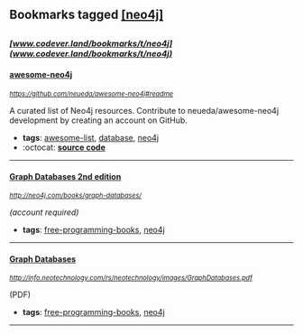 ## Bookmarks tagged [[neo4j]](https://www.codever.land/search?q=[neo4j])

_<sup><sup>[www.codever.land/bookmarks/t/neo4j](www.codever.land/bookmarks/t/neo4j)</sup></sup>_
---
#### [awesome-neo4j](https://github.com/neueda/awesome-neo4j#readme)
_<sup>https://github.com/neueda/awesome-neo4j#readme</sup>_

A curated list of Neo4j resources. Contribute to neueda/awesome-neo4j development by creating an account on GitHub.
* **tags**: [awesome-list](../tagged/awesome-list.md), [database](../tagged/database.md), [neo4j](../tagged/neo4j.md)
* :octocat: **[source code](https://github.com/neueda/awesome-neo4j#readme)**
---
#### [Graph Databases 2nd edition](http://neo4j.com/books/graph-databases/)
_<sup>http://neo4j.com/books/graph-databases/</sup>_

*(account required)*
* **tags**: [free-programming-books](../tagged/free-programming-books.md), [neo4j](../tagged/neo4j.md)
---
#### [Graph Databases](http://info.neotechnology.com/rs/neotechnology/images/GraphDatabases.pdf)
_<sup>http://info.neotechnology.com/rs/neotechnology/images/GraphDatabases.pdf</sup>_

(PDF)
* **tags**: [free-programming-books](../tagged/free-programming-books.md), [neo4j](../tagged/neo4j.md)
---
